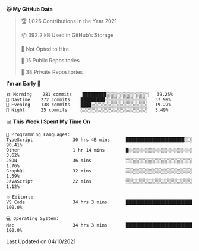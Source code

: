 <!--START_SECTION:waka-->
**🐱 My GitHub Data** 

> 🏆 1,026 Contributions in the Year 2021
 > 
> 📦 392.2 kB Used in GitHub's Storage 
 > 
> 🚫 Not Opted to Hire
 > 
> 📜 15 Public Repositories 
 > 
> 🔑 38 Private Repositories  
 > 
**I'm an Early 🐤** 

```text
🌞 Morning    281 commits    █████████░░░░░░░░░░░░░░░░   39.25% 
🌆 Daytime    272 commits    █████████░░░░░░░░░░░░░░░░   37.99% 
🌃 Evening    138 commits    ████░░░░░░░░░░░░░░░░░░░░░   19.27% 
🌙 Night      25 commits     ░░░░░░░░░░░░░░░░░░░░░░░░░   3.49%

```


📊 **This Week I Spent My Time On** 

```text
💬 Programming Languages: 
TypeScript               30 hrs 48 mins      ██████████████████████░░░   90.41% 
Other                    1 hr 14 mins        █░░░░░░░░░░░░░░░░░░░░░░░░   3.62% 
JSON                     36 mins             ░░░░░░░░░░░░░░░░░░░░░░░░░   1.76% 
GraphQL                  32 mins             ░░░░░░░░░░░░░░░░░░░░░░░░░   1.59% 
JavaScript               22 mins             ░░░░░░░░░░░░░░░░░░░░░░░░░   1.12%

🔥 Editors: 
VS Code                  34 hrs 3 mins       █████████████████████████   100.0%

💻 Operating System: 
Mac                      34 hrs 3 mins       █████████████████████████   100.0%

```


 Last Updated on 04/10/2021
<!--END_SECTION:waka-->

